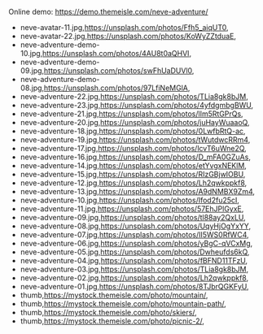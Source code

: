 Online demo: https://demo.themeisle.com/neve-adventure/


- neve-avatar-11.jpg,https://unsplash.com/photos/Ffh5_aiqUT0,
- neve-avatar-22.jpg,https://unsplash.com/photos/KoWyZZtduaE,
- neve-adventure-demo-10.jpg,https://unsplash.com/photos/4AU8t0aQHVI,
- neve-adventure-demo-09.jpg,https://unsplash.com/photos/swFhUaDUVl0,
- neve-adventure-demo-08.jpg,https://unsplash.com/photos/97LfiNeMGlA,
- neve-adventure-22.jpg,https://unsplash.com/photos/TLia8gk8bJM,
- neve-adventure-23.jpg,https://unsplash.com/photos/4yfdgmbgBWU,
- neve-adventure-21.jpg,https://unsplash.com/photos/lIm5RtGPrQs,
- neve-adventure-20.jpg,https://unsplash.com/photos/juHayWuaaoQ,
- neve-adventure-18.jpg,https://unsplash.com/photos/0LwfbRtQ-ac,
- neve-adventure-19.jpg,https://unsplash.com/photos/tWutdwcRRm4,
- neve-adventure-17.jpg,https://unsplash.com/photos/lcvT6uWne2Q,
- neve-adventure-16.jpg,https://unsplash.com/photos/D_mFA0GZuAs,
- neve-adventure-14.jpg,https://unsplash.com/photos/etYvgxNEKlM,
- neve-adventure-15.jpg,https://unsplash.com/photos/RIzGBjwIOBU,
- neve-adventure-12.jpg,https://unsplash.com/photos/Lh2qwkppkf8,
- neve-adventure-13.jpg,https://unsplash.com/photos/A9dNMBX9Zm4,
- neve-adventure-10.jpg,https://unsplash.com/photos/Ifod2fu25cI,
- neve-adventure-11.jpg,https://unsplash.com/photos/57EhJPlGyxE,
- neve-adventure-09.jpg,https://unsplash.com/photos/tl88ay2QxLU,
- neve-adventure-08.jpg,https://unsplash.com/photos/UqyHjOgYxYY,
- neve-adventure-07.jpg,https://unsplash.com/photos/II5WS0RfWC4,
- neve-adventure-06.jpg,https://unsplash.com/photos/yBgC-qVCxMg,
- neve-adventure-05.jpg,https://unsplash.com/photos/Dwheufds6kQ,
- neve-adventure-04.jpg,https://unsplash.com/photos/fBFND11TFzU,
- neve-adventure-03.jpg,https://unsplash.com/photos/TLia8gk8bJM,
- neve-adventure-02.jpg,https://unsplash.com/photos/Lh2qwkppkf8,
- neve-adventure-01.jpg,https://unsplash.com/photos/8TJbrQGKFyU,
- thumb,https://mystock.themeisle.com/photo/mountain/,
- thumb,https://mystock.themeisle.com/photo/mountain-path/,
- thumb,https://mystock.themeisle.com/photo/skiers/,
- thumb,https://mystock.themeisle.com/photo/picnic-2/,
